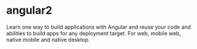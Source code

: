 # angular2
Learn one way to build applications with Angular and reuse your code and abilities to build apps for any deployment target. For web, mobile web, native mobile and native desktop.
